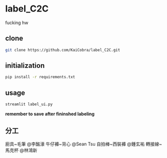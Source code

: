 # label_C2C
fucking hw
## clone 
```bash
git clone https://github.com/KaiCobra/label_C2C.git
```

## initialization
```bash
pip install -r requirements.txt
```

## usage 
```bash
streamlit label_ui.py
```

**remember to save after fininshed labeling**

## 分工
廚具~毛筆           @李酩濠
牛仔褲~背心         @Sean Tsu
自拍棒~西裝褲       @鍾玄祐
轉接線~馬克杯       @林鴻新
